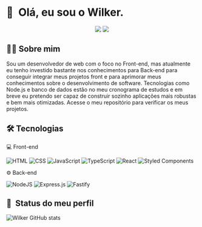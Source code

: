 <h1>👋 &nbsp;Olá, eu sou o Wilker.</h1>
<p align="center">
<a href="https://www.linkedin.com/in/wilker-guimar%C3%A3es-944a93175/"><img src="https://img.shields.io/badge/-Wilker%20Guimarães-0077B5?style=flat-square&logo=Linkedin&logoColor=white"/></a>
<a href="mailto:wilkerguimaraes.07@gmail.com"><img src="https://img.shields.io/badge/-wilkerguimaraes.07@gmail.com-D14836?style=flat-square&logo=Gmail&logoColor=white"/></a>
</p>

<h2>👨‍💻 Sobre mim</h2>

<p>Sou um desenvolvedor de web com o foco no Front-end, mas atualmente eu tenho investido bastante nos conhecimentos para Back-end para conseguir integrar meus projetos front e para aprimorar meus conhecimentos sobre o desenvolvimento de software. Tecnologias como Node.js e banco de dados estão no meu cronograma de estudos e em breve eu pretendo ser capaz de construir sozinho aplicações mais robustas e bem mais otimizadas. Acesse o meu repositório para verificar os meus projetos.</p>

<h2> 🛠️ Tecnologias</h2>

💻 Front-end

![HTML](https://img.shields.io/badge/-HTML-333333?style=flat&logo=HTML5)
![CSS](https://img.shields.io/badge/-CSS-333333?style=flat&logo=CSS3&logoColor=1572B6)
![JavaScript](https://img.shields.io/badge/-JavaScript-333333?style=flat&logo=javascript)
![TypeScript](https://img.shields.io/badge/typescript-333333?style=flat&logo=typescript)
![React](https://img.shields.io/badge/react-333333?style=flat&logo=react)
![Styled Components](https://img.shields.io/badge/styled--components-333333?style=flat&logo=styled-components)

⚙ Back-end

![NodeJS](https://img.shields.io/badge/node.js-333333?style=flat&logo=node.js)
![Express.js](https://img.shields.io/badge/express.js-333333?style=flat&logo=express)
![Fastify](https://img.shields.io/badge/fastify-333333?style=flat&logo=fastify)

<h2>🚀 &nbsp;Status do meu perfil</h2>

![Wilker GitHub stats](https://github-readme-stats.vercel.app/api?username=WilkerGuimaraes&show_icons=true&theme=dracula)
